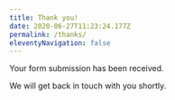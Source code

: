 ```yaml
---
title: Thank you!
date: 2020-06-27T11:23:24.177Z
permalink: /thanks/
eleventyNavigation: false
---
```


Your form submission has been received.

We will get back in touch with you shortly.